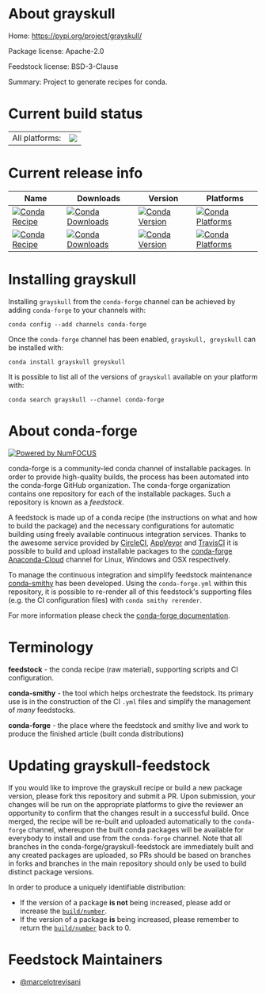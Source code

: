 About grayskull
===============

Home: https://pypi.org/project/grayskull/

Package license: Apache-2.0

Feedstock license: BSD-3-Clause

Summary: Project to generate recipes for conda.



Current build status
====================


<table><tr><td>All platforms:</td>
    <td>
      <a href="https://dev.azure.com/conda-forge/feedstock-builds/_build/latest?definitionId=9162&branchName=master">
        <img src="https://dev.azure.com/conda-forge/feedstock-builds/_apis/build/status/grayskull-feedstock?branchName=master">
      </a>
    </td>
  </tr>
</table>

Current release info
====================

| Name | Downloads | Version | Platforms |
| --- | --- | --- | --- |
| [![Conda Recipe](https://img.shields.io/badge/recipe-grayskull-green.svg)](https://anaconda.org/conda-forge/grayskull) | [![Conda Downloads](https://img.shields.io/conda/dn/conda-forge/grayskull.svg)](https://anaconda.org/conda-forge/grayskull) | [![Conda Version](https://img.shields.io/conda/vn/conda-forge/grayskull.svg)](https://anaconda.org/conda-forge/grayskull) | [![Conda Platforms](https://img.shields.io/conda/pn/conda-forge/grayskull.svg)](https://anaconda.org/conda-forge/grayskull) |
| [![Conda Recipe](https://img.shields.io/badge/recipe-greyskull-green.svg)](https://anaconda.org/conda-forge/greyskull) | [![Conda Downloads](https://img.shields.io/conda/dn/conda-forge/greyskull.svg)](https://anaconda.org/conda-forge/greyskull) | [![Conda Version](https://img.shields.io/conda/vn/conda-forge/greyskull.svg)](https://anaconda.org/conda-forge/greyskull) | [![Conda Platforms](https://img.shields.io/conda/pn/conda-forge/greyskull.svg)](https://anaconda.org/conda-forge/greyskull) |

Installing grayskull
====================

Installing `grayskull` from the `conda-forge` channel can be achieved by adding `conda-forge` to your channels with:

```
conda config --add channels conda-forge
```

Once the `conda-forge` channel has been enabled, `grayskull, greyskull` can be installed with:

```
conda install grayskull greyskull
```

It is possible to list all of the versions of `grayskull` available on your platform with:

```
conda search grayskull --channel conda-forge
```


About conda-forge
=================

[![Powered by NumFOCUS](https://img.shields.io/badge/powered%20by-NumFOCUS-orange.svg?style=flat&colorA=E1523D&colorB=007D8A)](http://numfocus.org)

conda-forge is a community-led conda channel of installable packages.
In order to provide high-quality builds, the process has been automated into the
conda-forge GitHub organization. The conda-forge organization contains one repository
for each of the installable packages. Such a repository is known as a *feedstock*.

A feedstock is made up of a conda recipe (the instructions on what and how to build
the package) and the necessary configurations for automatic building using freely
available continuous integration services. Thanks to the awesome service provided by
[CircleCI](https://circleci.com/), [AppVeyor](https://www.appveyor.com/)
and [TravisCI](https://travis-ci.com/) it is possible to build and upload installable
packages to the [conda-forge](https://anaconda.org/conda-forge)
[Anaconda-Cloud](https://anaconda.org/) channel for Linux, Windows and OSX respectively.

To manage the continuous integration and simplify feedstock maintenance
[conda-smithy](https://github.com/conda-forge/conda-smithy) has been developed.
Using the ``conda-forge.yml`` within this repository, it is possible to re-render all of
this feedstock's supporting files (e.g. the CI configuration files) with ``conda smithy rerender``.

For more information please check the [conda-forge documentation](https://conda-forge.org/docs/).

Terminology
===========

**feedstock** - the conda recipe (raw material), supporting scripts and CI configuration.

**conda-smithy** - the tool which helps orchestrate the feedstock.
                   Its primary use is in the construction of the CI ``.yml`` files
                   and simplify the management of *many* feedstocks.

**conda-forge** - the place where the feedstock and smithy live and work to
                  produce the finished article (built conda distributions)


Updating grayskull-feedstock
============================

If you would like to improve the grayskull recipe or build a new
package version, please fork this repository and submit a PR. Upon submission,
your changes will be run on the appropriate platforms to give the reviewer an
opportunity to confirm that the changes result in a successful build. Once
merged, the recipe will be re-built and uploaded automatically to the
`conda-forge` channel, whereupon the built conda packages will be available for
everybody to install and use from the `conda-forge` channel.
Note that all branches in the conda-forge/grayskull-feedstock are
immediately built and any created packages are uploaded, so PRs should be based
on branches in forks and branches in the main repository should only be used to
build distinct package versions.

In order to produce a uniquely identifiable distribution:
 * If the version of a package **is not** being increased, please add or increase
   the [``build/number``](https://conda.io/docs/user-guide/tasks/build-packages/define-metadata.html#build-number-and-string).
 * If the version of a package **is** being increased, please remember to return
   the [``build/number``](https://conda.io/docs/user-guide/tasks/build-packages/define-metadata.html#build-number-and-string)
   back to 0.

Feedstock Maintainers
=====================

* [@marcelotrevisani](https://github.com/marcelotrevisani/)

